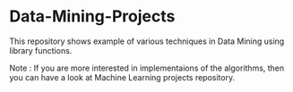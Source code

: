 # Data-Mining-Projects


This repository shows example of various techniques in Data Mining using library functions.


Note : If you are more interested in implementaions of the algorithms, then you can have a look at Machine Learning projects repository.
